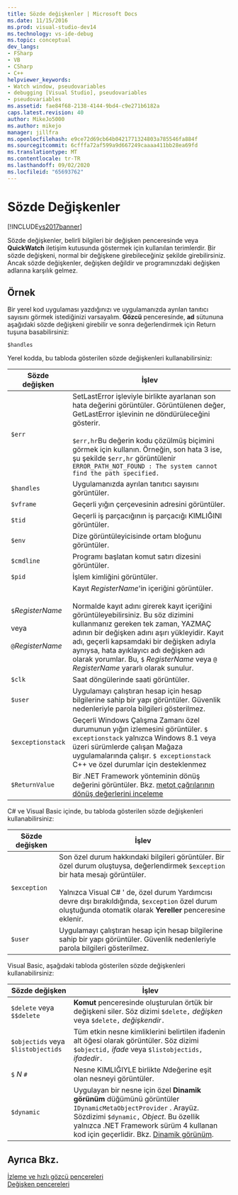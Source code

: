 ```yaml
---
title: Sözde değişkenler | Microsoft Docs
ms.date: 11/15/2016
ms.prod: visual-studio-dev14
ms.technology: vs-ide-debug
ms.topic: conceptual
dev_langs:
- FSharp
- VB
- CSharp
- C++
helpviewer_keywords:
- Watch window, pseudovariables
- debugging [Visual Studio], pseudovariables
- pseudovariables
ms.assetid: fae84f68-2138-4144-9bd4-c9e271b6182a
caps.latest.revision: 40
author: MikeJo5000
ms.author: mikejo
manager: jillfra
ms.openlocfilehash: e9ce72d69cb64b0421771324803a785546fa884f
ms.sourcegitcommit: 6cfffa72af599a9d667249caaaa411bb28ea69fd
ms.translationtype: MT
ms.contentlocale: tr-TR
ms.lasthandoff: 09/02/2020
ms.locfileid: "65693762"
---
```

# <a name="pseudovariables"></a>Sözde Değişkenler
[!INCLUDE[vs2017banner](../includes/vs2017banner.md)]

Sözde değişkenler, belirli bilgileri bir değişken penceresinde veya **QuickWatch** iletişim kutusunda göstermek için kullanılan terimlerdir. Bir sözde değişkeni, normal bir değişkene girebileceğiniz şekilde girebilirsiniz. Ancak sözde değişkenler, değişken değildir ve programınızdaki değişken adlarına karşılık gelmez.  
  
## <a name="example"></a>Örnek  
 Bir yerel kod uygulaması yazdığınızı ve uygulamanızda ayrılan tanıtıcı sayısını görmek istediğinizi varsayalım. **Gözcü** penceresinde, **ad** sütununa aşağıdaki sözde değişkeni girebilir ve sonra değerlendirmek için Return tuşuna basabilirsiniz:  
  
```  
$handles  
```  
  
 Yerel kodda, bu tabloda gösterilen sözde değişkenleri kullanabilirsiniz:  
  
|Sözde değişken|İşlev|  
|--------------------|--------------|  
|`$err`|SetLastError işleviyle birlikte ayarlanan son hata değerini görüntüler. Görüntülenen değer, GetLastError işlevinin ne döndürüleceğini gösterir.<br /><br /> `$err,hr`Bu değerin kodu çözülmüş biçimini görmek için kullanın. Örneğin, son hata 3 ise, şu şekilde `$err,hr` görüntülenir `ERROR_PATH_NOT_FOUND : The system cannot find the path specified.`|  
|`$handles`|Uygulamanızda ayrılan tanıtıcı sayısını görüntüler.|  
|`$vframe`|Geçerli yığın çerçevesinin adresini görüntüler.|  
|`$tid`|Geçerli iş parçacığının iş parçacığı KIMLIĞINI görüntüler.|  
|`$env`|Dize görüntüleyicisinde ortam bloğunu görüntüler.|  
|`$cmdline`|Programı başlatan komut satırı dizesini görüntüler.|  
|`$pid`|İşlem kimliğini görüntüler.|  
|`$`*RegisterName*<br /><br /> veya<br /><br /> `@`*RegisterName*|Kayıt *RegisterName*'in içeriğini görüntüler.<br /><br /> Normalde kayıt adını girerek kayıt içeriğini görüntüleyebilirsiniz. Bu söz dizimini kullanmanız gereken tek zaman, YAZMAÇ adının bir değişken adını aşırı yükleyidir. Kayıt adı, geçerli kapsamdaki bir değişken adıyla aynıysa, hata ayıklayıcı adı değişken adı olarak yorumlar. Bu, `$` *RegisterName* veya `@` *RegisterName* yararlı olarak sunulur.|  
|`$clk`|Saat döngülerinde saati görüntüler.|  
|`$user`|Uygulamayı çalıştıran hesap için hesap bilgilerine sahip bir yapı görüntüler. Güvenlik nedenleriyle parola bilgileri gösterilmez.|  
|`$exceptionstack`|Geçerli Windows Çalışma Zamanı özel durumunun yığın izlemesini görüntüler. `$ exceptionstack` yalnızca Windows 8.1 veya üzeri sürümlerde çalışan Mağaza uygulamalarında çalışır. `$ exceptionstack` C++ ve özel durumlar için desteklenmez|  
|`$ReturnValue`|Bir .NET Framework yönteminin dönüş değerini görüntüler. Bkz. [metot çağrılarının dönüş değerlerini inceleme](https://msdn.microsoft.com/library/e3245b37-8e2e-4200-ba84-133726e95f1f)|  
  
 C# ve Visual Basic içinde, bu tabloda gösterilen sözde değişkenleri kullanabilirsiniz:  
  
|Sözde değişken|İşlev|  
|--------------------|--------------|  
|`$exception`|Son özel durum hakkındaki bilgileri görüntüler. Bir özel durum oluştuysa, değerlendirmek `$exception` bir hata mesajı görüntüler.<br /><br /> Yalnızca Visual C# ' de, özel durum Yardımcısı devre dışı bırakıldığında, `$exception` özel durum oluştuğunda otomatik olarak **Yereller** penceresine eklenir.|  
|`$user`|Uygulamayı çalıştıran hesap için hesap bilgilerine sahip bir yapı görüntüler. Güvenlik nedenleriyle parola bilgileri gösterilmez.|  
  
 Visual Basic, aşağıdaki tabloda gösterilen sözde değişkenleri kullanabilirsiniz:  
  
|Sözde değişken|İşlev|  
|--------------------|--------------|  
|`$delete` veya `$$delete`|**Komut** penceresinde oluşturulan örtük bir değişkeni siler. Söz dizimi `$delete,` *değişken* veya `$delete,` *değişkendir*`.`|  
|`$objectids` veya `$listobjectids`|Tüm etkin nesne kimliklerini belirtilen ifadenin alt öğesi olarak görüntüler. Söz dizimi `$objectid,` *ifade* veya `$listobjectids,` *ifadedir*`.`|  
|`$` *N* `#`|Nesne KIMLIĞIYLE birlikte *N*değerine eşit olan nesneyi görüntüler.|  
|`$dynamic`|Uygulayan bir nesne için özel **Dinamik görünüm** düğümünü görüntüler `IDynamicMetaObjectProvider` . Arayüz. Sözdizimi `$dynamic,` *Object*. Bu özellik yalnızca .NET Framework sürüm 4 kullanan kod için geçerlidir. Bkz. [Dinamik görünüm](https://msdn.microsoft.com/library/4c851b17-2c12-46a0-9828-eb6ea6f5c563).|  
  
## <a name="see-also"></a>Ayrıca Bkz.  
 [İzleme ve hızlı gözcü pencereleri](../debugger/watch-and-quickwatch-windows.md)   
 [Değişken pencereleri](https://msdn.microsoft.com/library/ce0a67f6-2502-4b7a-ba45-cc32f8aeba3e)
